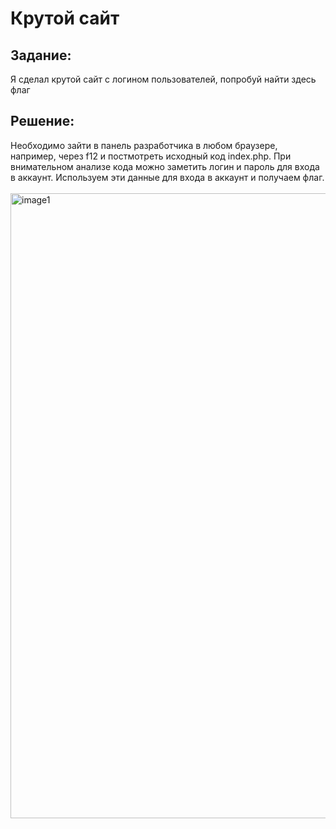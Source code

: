 <h1>Крутой сайт</h1>

<h2>Задание:</h2>
Я сделал крутой сайт с логином пользователей, попробуй найти здесь флаг<br>

<h2>Решение:</h2>
Необходимо зайти в панель разработчика в любом браузере, например, через f12 и постмотреть исходный код index.php. При внимательном анализе кода можно заметить логин и пароль для входа в аккаунт. Используем эти данные для входа в аккаунт и получаем флаг.<br/><br/>
<img width="1000" alt="image1" src="https://github.com/QwarkDev/LyceumCTF_2024/assets/160727310/4f4ebd3e-16d1-4e32-991c-9b680071071b">
